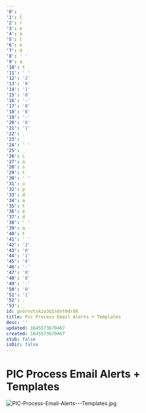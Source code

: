 ```yaml
---
'0': _
'1': C
'2': r
'3': e
'4': a
'5': t
'6': e
'7': d
'8': ' '
'9': a
'10': t
'11': ' '
'12': '2'
'13': '0'
'14': '1'
'15': '8'
'16': '-'
'17': '0'
'18': '8'
'19': '-'
'20': '0'
'21': '1'
'22': .
'23': _
'24': ' '
'25': _
'26': L
'27': a
'28': s
'29': t
'30': ' '
'31': u
'32': p
'33': d
'34': a
'35': t
'36': e
'37': d
'38': ' '
'39': a
'40': t
'41': ' '
'42': '2'
'43': '0'
'44': '1'
'45': '8'
'46': '-'
'47': '0'
'48': '8'
'49': '-'
'50': '0'
'51': '1'
'52': .
'53': _
id: gvorvvtskio3q1sdxt0drd6
title: Pic Process Email Alerts + Templates
desc: ''
updated: 1645573670467
created: 1645573670467
stub: false
isDir: false
---
```


# PIC Process Email Alerts + Templates


![PIC-Process-Email-Alerts---Templates.jpg](/assets/pic-process-email-alerts---templates-n987byftwjnw.jpg)

